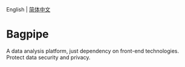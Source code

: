 English | [简体中文](./README.zh-CN.md)
# Bagpipe
A data analysis platform, just dependency on front-end technologies.  
Protect data security and privacy.  